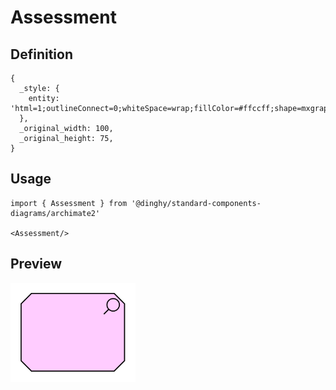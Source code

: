 # Assessment

## Definition

```
{
  _style: { 
    entity: 'html=1;outlineConnect=0;whiteSpace=wrap;fillColor=#ffccff;shape=mxgraph.archimate.motiv;motivType=assess',
  },
  _original_width: 100,
  _original_height: 75,
}
```

## Usage

```
import { Assessment } from '@dinghy/standard-components-diagrams/archimate2'

<Assessment/>
```

## Preview

<img src="./assessment.png" width="200"/>
